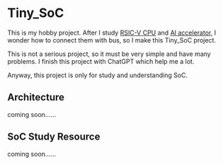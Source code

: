 # Tiny_SoC
This is my hobby project. After I study [RSIC-V CPU]() and [AI accelerator](), I wonder how to connect them with bus, so I make this Tiny_SoC project.

This is not a serious project, so it must be very simple and have many problems. I finish this project with ChatGPT which help me a lot.

Anyway, this project is only for study and understanding SoC.

## Architecture
coming soon......

## SoC Study Resource
coming soon......